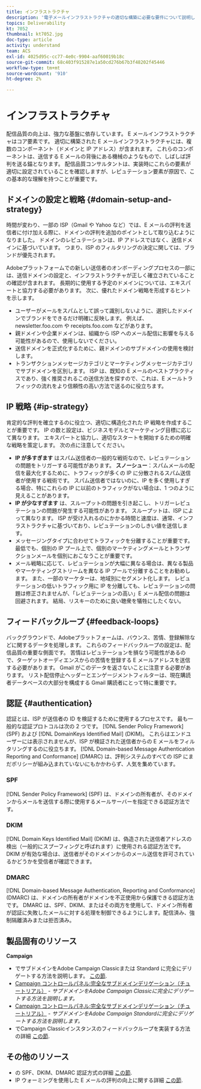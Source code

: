 ```yaml
---
title: インフラストラクチャ
description: '電子メールインフラストラクチャの適切な構築に必要な要件について説明します。 '
topics: Deliverability
kt: 7052
thumbnail: kt7052.jpg
doc-type: article
activity: understand
team: ACS
exl-id: 4025d95c-cc77-4e0c-9904-aaf60019b18c
source-git-commit: 68c403f915287e1a50cd276b67b3f48202f45446
workflow-type: tm+mt
source-wordcount: '910'
ht-degree: 2%

---
```


# インフラストラクチャ

配信品質の向上は、強力な基盤に依存しています。 E メールインフラストラクチャはコア要素です。 適切に構築された E メールインフラストラクチャには、複数のコンポーネント（ドメインと IP アドレス）が含まれます。 これらのコンポーネントは、送信する E メールの背後にある機械のようなもので、しばしば評判を送る錨となります。 配信品質コンサルタントは、実装時にこれらの要素が適切に設定されていることを確認しますが、レピュテーション要素が原因で、この基本的な理解を持つことが重要です。

## ドメインの設定と戦略 {#domain-setup-and-strategy}

時間が変わり、一部の ISP（Gmail や Yahoo など）では、E メールの評判を送信者に付け加える際に、ドメインの評判を追加のポイントとして取り込むようになりました。 ドメインのレピュテーションは、IP アドレスではなく、送信ドメインに基づいています。 つまり、ISP のフィルタリングの決定に関しては、ブランドが優先されます。

Adobeプラットフォームでの新しい送信者のオンボーディングプロセスの一部には、送信ドメインの設定と、インフラストラクチャが正しく確立されていることの確認が含まれます。 長期的に使用する予定のドメインについては、エキスパートと協力する必要があります。 次に、優れたドメイン戦略を形成するヒントを示します。

* ユーザーがメールをスパムとして誤って識別しないように、選択したドメインでブランドをできるだけ明確に反映します。 例えば、 newsletter.foo.com や receipts.foo.com などがあります。
* 親ドメインや企業ドメインは、組織から ISP へのメール配信に影響を与える可能性があるので、使用しないでください。
* 送信ドメインを正式化するために、親ドメインのサブドメインの使用を検討します。
* トランザクションメッセージカテゴリとマーケティングメッセージカテゴリでサブドメインを区別します。 ISP は、既知の E メールのベストプラクティスであり、強く推奨されるこの送信方法を探すので、これは、E メールトラフィックの流れをより信頼性の高い方法で送るのに役立ちます。

## IP 戦略 {#ip-strategy}

肯定的な評判を確立するのに役立つ、適切に構造化された IP 戦略を作成することが重要です。 IP の数と設定は、ビジネスモデルとマーケティング目標に応じて異なります。 エキスパートと協力し、適切なスタートを開始するための明確な戦略を策定します。 次の点に注意してください。

* **IP が多すぎます** はスパム送信者の一般的な戦術なので、レピュテーションの問題をトリガーする可能性があります。 **スノーシュー**：スパムメールの配信を最大化するために、トラフィックが多くの IP に分散されるスパム送信者が使用する戦術です。 スパム送信者ではないのに、IP を多く使用しすぎる場合、特にこれらの IP に以前のトラフィックがない場合は、1 つのように見えることがあります。
* **IP が少なすぎます** は、スループットの問題を引き起こし、トリガーレピュテーションの問題が発生する可能性があります。 スループットは、ISP によって異なります。 ISP が受け入れるのにかかる時間と速度は、通常、インフラストラクチャに基づいており、レピュテーションのしきい値を送信します。
* メッセージングタイプに合わせてトラフィックを分離することが重要です。 最低でも、個別の IP プール上で、個別のマーケティングメールとトランザクションメールを個別におこなうことが重要です。
* メール戦略に応じて、レピュテーションが大幅に異なる場合は、異なる製品やマーケティングストリームを異なる IP プールで分離することをお勧めします。 また、一部のマーケターは、地域別にセグメント化します。 レピュテーションの低いトラフィック用に IP を分離しても、レピュテーションの問題は修正されませんが、「レピュテーションの高い」E メール配信の問題は回避されます。 結局、リスキーのために良い聴衆を犠牲にしたくない。

## フィードバックループ {#feedback-loops}

バックグラウンドで、Adobeプラットフォームは、バウンス、苦情、登録解除などに関するデータを処理します。 これらのフィードバックループの設定は、配信品質の重要な側面です。 苦情はレピュテーションを損なう可能性があるので、ターゲットオーディエンスからの苦情を登録する E メールアドレスを送信する必要があります。 Gmail がこのデータを返さないことに注意する必要があります。 リスト配信停止ヘッダーとエンゲージメントフィルターは、現在購読者データベースの大部分を構成する Gmail 購読者にとって特に重要です。

## 認証 {#authentication}

認証とは、ISP が送信者の ID を検証するために使用するプロセスです。 最も一般的な認証プロトコルは次の 2 つです。 [!DNL Sender Policy Framework] (SPF) および [!DNL DomainKeys Identified Mail] (DKIM)。 これらはエンドユーザーには表示されませんが、ISP が検証された送信者からの E メールをフィルタリングするのに役立ちます。 [!DNL Domain-based Message Authentication Reporting and Conformance] (DMARC) は、評判システムのすべての ISP にまだポリシーが組み込まれていないにもかかわらず、人気を集めています。

### SPF

[!DNL Sender Policy Framework] (SPF) は、ドメインの所有者が、そのドメインからメールを送信する際に使用するメールサーバーを指定できる認証方法です。

### DKIM

[!DNL Domain Keys Identified Mail] (DKIM) は、偽造された送信者アドレスの検出（一般的にスプーフィングと呼ばれます）に使用される認証方法です。 DKIM が有効な場合は、送信者がそのドメインからのメール送信を許可されているかどうかを受信者が確認できます。

### DMARC

[!DNL Domain-based Message Authentication, Reporting and Conformance] (DMARC) は、ドメインの所有者がドメインを不正使用から保護できる認証方法です。 DMARC は、SPF、DKIM、またはその両方を使用して、ドメイン所有者が認証に失敗したメールに対する処理を制御できるようにします。配信済み、強制隔離済みまたは拒否済み。

## 製品固有のリソース

**Campaign**

* でサブドメインをAdobe Campaign Classicまたは Standard に完全にデリゲートする方法を説明します。 [この節](/help/additional-resources/ac-domain-name-setup.md).
* [Campaign コントロールパネル:完全なサブドメインデリゲーション（チュートリアル）](https://experienceleague.adobe.com/docs/campaign-classic-learn/control-panel/subdomains-and-certificates/subdomain-delegation.html) - *サブドメインをAdobe Campaign Classicに完全にデリゲートする方法を説明します。*
* [Campaign コントロールパネル:完全なサブドメインデリゲーション（チュートリアル）](https://experienceleague.adobe.com/docs/campaign-standard-learn/control-panel/subdomains-and-certificates/subdomain-delegation.html) - *サブドメインをAdobe Campaign Standardに完全にデリゲートする方法を説明します。*
* でCampaign Classicインスタンスのフィードバックループを実装する方法の詳細 [この節](/help/additional-resources/acc-technical-recommendations.md#feedback-loop-acc).

## その他のリソース

* の SPF、DKIM、DMARC 認証方式の詳細 [この節](/help/additional-resources/authentication.md).
* IP ウォーミングを使用した E メールの評判の向上に関する詳細 [この節](/help/additional-resources/increase-reputation-with-ip-warming.md).
